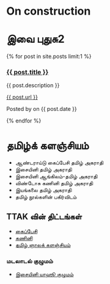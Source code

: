 # On construction

<h1>இவை புதுசு2</h1>

{% for post in site.posts limit:1 %}
<div class="post">
<h3><a href="/en/news/2019/04/23/move-to-git-from-svn/">{{ post.title }}</a></h3>
<p>{{ post.description }}</p>
<p class="post-link"><a href="/en/news/2019/04/23/move-to-git-from-svn/">{{ post.url }}</a></p>
<p class="post-info">Posted by on {{ post.date }}</p>
</div>
{% endfor %}


<h1>தமிழ்க் களஞ்சியம்</h1>
<ul>
<li>ஆண்டராய்டு கைப்பேசி தமிழ் அகராதி</li>
<li>இசையினி தமிழ் அகராதி</li>
<li>இசையினி ஆங்கிலம்-தமிழ் அகராதி</li>
<li>விண்டோசு கணினி தமிழ் அகராதி </li>
<li>இயங்கலை தமிழ் அகராதி</li>
<li>தமிழ் நூல்களின் பகிர்விடம்</li>
</ul>

<h2>TTAK வின் திட்டங்கள்</h2>
<ul>
<li><a href="android" target="_blank">கைப்பேசி</a></li>
<li><a href="ttak-web" target="_blank">கணினி</a></li>
<li><a href="ttak_tamil_ngaalakalanjiyam" target="_blank">தமிழ் ஞாலக் களஞ்சியம்</a></li>
</ul>

<h3>மடலாடல் குழுமம்</h3>
<ul>
<li><a href="https://groups.yahoo.com/neo/groups/isaiyini/info" target="_blank">இசையினி யாஹூ குழுமம்</a></li></ul>
